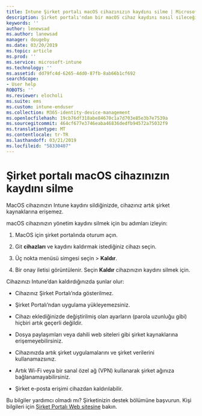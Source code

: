 ```yaml
---
title: Intune Şirket portalı macOS cihazınızın kaydını silme | Microsoft Docs
description: Şirket portalı'ndan bir macOS cihaz kaydını nasıl sileceğiniz açıklanır
keywords: ''
author: lenewsad
ms.author: lanewsad
manager: dougeby
ms.date: 03/20/2019
ms.topic: article
ms.prod: ''
ms.service: microsoft-intune
ms.technology: ''
ms.assetid: dd79fc4d-6265-4dd0-87fb-8ab66b1cf692
searchScope:
- User help
ROBOTS: ''
ms.reviewer: elocholi
ms.suite: ems
ms.custom: intune-enduser
ms.collection: M365-identity-device-management
ms.openlocfilehash: 19cb76df318abe84670c1a7d703e85e3b7e7539a
ms.sourcegitcommit: 464cf677e3746eaba46836dedfb94572a75032f9
ms.translationtype: MT
ms.contentlocale: tr-TR
ms.lasthandoff: 03/21/2019
ms.locfileid: "58330407"
---
```

# <a name="unenroll-your-macos-device-from-company-portal"></a>Şirket portalı macOS cihazınızın kaydını silme

MacOS cihazınızın Intune kaydını sildiğinizde, cihazınız artık şirket kaynaklarına erişemez.

macOS cihazınızın yönetim kaydını silmek için bu adımları izleyin:

1.  MacOS için şirket portalında oturum açın.
2.  Git **cihazları** ve kaydını kaldırmak istediğiniz cihazı seçin.

3.  Üç nokta menüsü simgesi seçin > **Kaldır**.
4.  Bir onay iletisi görüntülenir. Seçin **Kaldır** cihazınızın kaydını silmek için. 

Cihazınızı Intune’dan kaldırdığınızda şunlar olur:

-   Cihazınız Şirket Portalı’nda gösterilmez.

-   Şirket Portalı’ndan uygulama yükleyemezsiniz.

-   Cihazı eklediğinizde değiştirilmiş olan ayarların (parola uzunluğu gibi) hiçbiri artık geçerli değildir.

-   Dosya paylaşımları veya dahili web siteleri gibi şirket kaynaklarına erişemeyebilirsiniz.

-   Cihazınızda artık şirket uygulamalarını ve şirket verilerini kullanamazsınız.

-   Artık Wi-Fi veya bir sanal özel ağ (VPN) kullanarak şirket ağınıza bağlanamayabilirsiniz.

-   Şirket e-posta erişimi cihazdan kaldırılabilir.

Bu bilgiler yardımcı olmadı mı? Şirketinizin destek bölümüne başvurun. Kişi bilgileri için [Şirket Portalı Web sitesine](https://go.microsoft.com/fwlink/?linkid=2010980) bakın.
